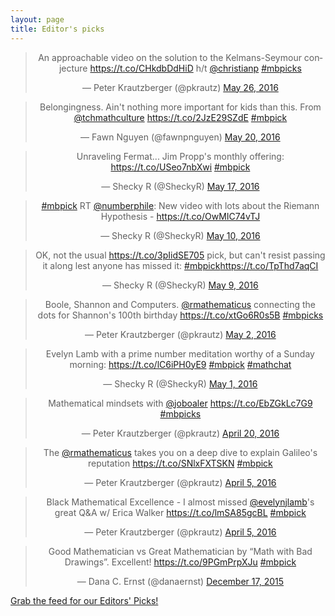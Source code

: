```yaml
---
layout: page
title: Editor's picks
---
```


<blockquote class="twitter-tweet" align="center" data-width="500"><p lang="en" dir="ltr">An approachable video on the solution to the Kelmans-Seymour conjecture <a href="https://t.co/CHkdbDdHiD">https://t.co/CHkdbDdHiD</a> h/t <a href="https://twitter.com/christianp">@christianp</a> <a href="https://twitter.com/hashtag/mbpicks?src=hash">#mbpicks</a></p>&mdash; Peter Krautzberger (@pkrautz) <a href="https://twitter.com/pkrautz/status/735932182888370177">May 26, 2016</a></blockquote>
<script async src="//platform.twitter.com/widgets.js" charset="utf-8"></script>
<blockquote class="twitter-tweet" align="center" data-width="500"><p lang="en" dir="ltr">Belongingness. Ain&#39;t nothing more important for kids than this. From <a href="https://twitter.com/tchmathculture">@tchmathculture</a> <a href="https://t.co/2JzE29SZdE">https://t.co/2JzE29SZdE</a> <a href="https://twitter.com/hashtag/mbpick?src=hash">#mbpick</a></p>&mdash; Fawn Nguyen (@fawnpnguyen) <a href="https://twitter.com/fawnpnguyen/status/733736112611418117">May 20, 2016</a></blockquote>
<script async src="//platform.twitter.com/widgets.js" charset="utf-8"></script>
<blockquote class="twitter-tweet" align="center" data-width="500"><p lang="en" dir="ltr">Unraveling Fermat... Jim Propp&#39;s monthly offering: <a href="https://t.co/USeo7nbXwi">https://t.co/USeo7nbXwi</a> <a href="https://twitter.com/hashtag/mbpick?src=hash">#mbpick</a></p>&mdash; Shecky R (@SheckyR) <a href="https://twitter.com/SheckyR/status/732514777981976577">May 17, 2016</a></blockquote>
<script async src="//platform.twitter.com/widgets.js" charset="utf-8"></script>
<blockquote class="twitter-tweet" align="center" data-width="500"><p lang="en" dir="ltr"><a href="https://twitter.com/hashtag/mbpick?src=hash">#mbpick</a> RT <a href="https://twitter.com/numberphile">@numberphile</a>: New video with lots about the Riemann Hypothesis - <a href="https://t.co/OwMIC74vTJ">https://t.co/OwMIC74vTJ</a></p>&mdash; Shecky R (@SheckyR) <a href="https://twitter.com/SheckyR/status/730120393151885314">May 10, 2016</a></blockquote>
<script async src="//platform.twitter.com/widgets.js" charset="utf-8"></script>
<blockquote class="twitter-tweet" align="center" data-width="500"><p lang="en" dir="ltr">OK, not the usual <a href="https://t.co/3pIidSE705">https://t.co/3pIidSE705</a> pick, but can&#39;t resist passing it along lest anyone has missed it: <a href="https://twitter.com/hashtag/mbpick?src=hash">#mbpick</a><a href="https://t.co/TpThd7aqCI">https://t.co/TpThd7aqCI</a></p>&mdash; Shecky R (@SheckyR) <a href="https://twitter.com/SheckyR/status/729816127229067265">May 9, 2016</a></blockquote>
<script async src="//platform.twitter.com/widgets.js" charset="utf-8"></script>
<blockquote class="twitter-tweet" align="center" data-width="500"><p lang="en" dir="ltr">Boole, Shannon and Computers. <a href="https://twitter.com/rmathematicus">@rmathematicus</a> connecting the dots for Shannon&#39;s 100th birthday <a href="https://t.co/xtGo6R0s5B">https://t.co/xtGo6R0s5B</a> <a href="https://twitter.com/hashtag/mbpicks?src=hash">#mbpicks</a></p>&mdash; Peter Krautzberger (@pkrautz) <a href="https://twitter.com/pkrautz/status/727048129556656128">May 2, 2016</a></blockquote>
<script async src="//platform.twitter.com/widgets.js" charset="utf-8"></script>
<blockquote class="twitter-tweet" align="center" data-width="500"><p lang="en" dir="ltr">Evelyn Lamb with a prime number meditation worthy of a Sunday morning: <a href="https://t.co/lC6iPH0yE9">https://t.co/lC6iPH0yE9</a> <a href="https://twitter.com/hashtag/mbpick?src=hash">#mbpick</a> <a href="https://twitter.com/hashtag/mathchat?src=hash">#mathchat</a></p>&mdash; Shecky R (@SheckyR) <a href="https://twitter.com/SheckyR/status/726731542240870402">May 1, 2016</a></blockquote>
<script async src="//platform.twitter.com/widgets.js" charset="utf-8"></script>
<blockquote class="twitter-tweet" align="center" data-width="500"><p lang="en" dir="ltr">Mathematical mindsets with <a href="https://twitter.com/joboaler">@joboaler</a> <a href="https://t.co/EbZGkLc7G9">https://t.co/EbZGkLc7G9</a> <a href="https://twitter.com/hashtag/mbpicks?src=hash">#mbpicks</a></p>&mdash; Peter Krautzberger (@pkrautz) <a href="https://twitter.com/pkrautz/status/722765569460711424">April 20, 2016</a></blockquote>
<script async src="//platform.twitter.com/widgets.js" charset="utf-8"></script>
<blockquote class="twitter-tweet" align="center" data-width="500"><p lang="en" dir="ltr">The <a href="https://twitter.com/rmathematicus">@rmathematicus</a> takes you on a deep dive to explain Galileo&#39;s reputation <a href="https://t.co/SNlxFXTSKN">https://t.co/SNlxFXTSKN</a> <a href="https://twitter.com/hashtag/mbpick?src=hash">#mbpick</a></p>&mdash; Peter Krautzberger (@pkrautz) <a href="https://twitter.com/pkrautz/status/717453913851564035">April 5, 2016</a></blockquote>
<script async src="//platform.twitter.com/widgets.js" charset="utf-8"></script>
<blockquote class="twitter-tweet" align="center" data-width="500"><p lang="en" dir="ltr">Black Mathematical Excellence - I almost missed <a href="https://twitter.com/evelynjlamb">@evelynjlamb</a>&#39;s great Q&amp;A w/ Erica Walker <a href="https://t.co/lmSA85gcBL">https://t.co/lmSA85gcBL</a> <a href="https://twitter.com/hashtag/mbpick?src=hash">#mbpick</a></p>&mdash; Peter Krautzberger (@pkrautz) <a href="https://twitter.com/pkrautz/status/717453481418866688">April 5, 2016</a></blockquote>
<script async src="//platform.twitter.com/widgets.js" charset="utf-8"></script>
<blockquote class="twitter-tweet" align="center" data-width="500"><p lang="en" dir="ltr">Good Mathematician vs Great Mathematician by “Math with Bad Drawings”. Excellent! <a href="https://t.co/9PGmPrpXJu">https://t.co/9PGmPrpXJu</a> <a href="https://twitter.com/hashtag/mbpick?src=hash">#mbpick</a></p>&mdash; Dana C. Ernst (@danaernst) <a href="https://twitter.com/danaernst/status/677516866043011076">December 17, 2015</a></blockquote>
<script async src="//platform.twitter.com/widgets.js" charset="utf-8"></script>
<p> <a href="editors-picks.xml">Grab the feed for our Editors' Picks!</a></p>
